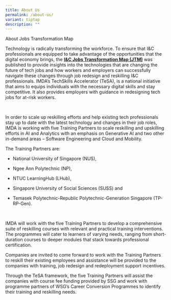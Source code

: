 ```yaml
---
title: About Us
permalink: /about-us/
variant: tiptap
description: ""
---
```

<p>About Jobs Transformation Map</p>
<p>Technology is radically transforming the workforce. To ensure that I&amp;C
professionals are equipped to take advantage of the opportunities that
the digital economy brings, the&nbsp;<strong><a href="https://www.wsg.gov.sg/home/employers-industry-partners/jobs-transformation-maps" rel="noopener noreferrer nofollow" target="_blank">I&amp;C Jobs Transformation Map (JTM)</a></strong>&nbsp;was
published to provide insights into the technologies that are changing the
future of tech jobs and how workers and employers can successfully navigate
these changes through job redesign and reskilling I&amp;C professionals.
IMDA’s TechSkills Accelerator (TeSA), is a national initiative that aims
to equips individuals with the necessary digital skills and stay competitive.
It also provides employers with guidance in redesigning tech jobs for at-risk
workers.</p>
<p>&nbsp;</p>
<p>In order to scale up reskilling efforts and help existing tech professionals
stay up to date with the latest technology and changes in their job roles,
IMDA is working with five Training Partners to scale reskilling and upskilling
efforts in AI and Analytics with an emphasis on Generative AI and two other
in-demand areas – Software Engineering and Cloud and Mobility.</p>
<p>The Training Partners are:</p>
<ul data-tight="true" class="tight">
<li>
<p>National University of Singapore (NUS),</p>
</li>
<li>
<p>Ngee Ann Polytechnic (NP),</p>
</li>
<li>
<p>NTUC LearningHub (LHub),</p>
</li>
<li>
<p>Singapore University of Social Sciences (SUSS) and</p>
</li>
<li>
<p>Temasek Polytechnic-Republic Polytechnic-Generation Singapore (TP-RP-Gen).</p>
</li>
</ul>
<p>&nbsp;</p>
<p>IMDA will work with the five Training Partners to develop a comprehensive
suite of reskilling courses with relevant and practical training interventions.
The programmes will cater to learners of varying needs, ranging from short-duration
courses to deeper modules that stack towards professional certification.&nbsp;</p>
<p>Companies are invited to come forward to work with the Training Partners
to reskill their existing employees and assistance will be provided to
the companies with training, job redesign and redeployment support incentives.</p>
<p>Through the TeSA framework, the five Training Partners will assist the
companies with course fee funding provided by SSG and work with programme
partners of WSG’s Career Conversion Programmes to identify their training
and reskilling needs.</p>